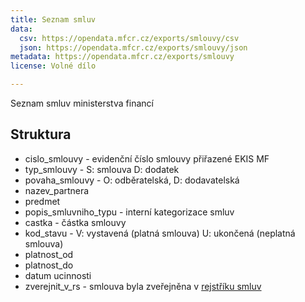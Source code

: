 ```yaml
---
title: Seznam smluv
data:
  csv: https://opendata.mfcr.cz/exports/smlouvy/csv    
  json: https://opendata.mfcr.cz/exports/smlouvy/json   
metadata: https://opendata.mfcr.cz/exports/smlouvy
license: Volné dílo

---
```


Seznam smluv ministerstva financí

## Struktura

* cislo_smlouvy - evidenční číslo smlouvy přiřazené EKIS MF
* typ_smlouvy - S: smlouva D: dodatek
* povaha_smlouvy - O: odběratelská, D: dodavatelská 
* nazev_partnera
* predmet
* popis_smluvniho_typu - interní kategorizace smluv
* castka - částka smlouvy
* kod_stavu - V: vystavená (platná smlouva) U: ukončená (neplatná smlouva)
* platnost_od
* platnost_do
* datum ucinnosti
* zverejnit_v_rs - smlouva byla zveřejněna v [rejstříku smluv](https://smlouvy.gov.cz/)